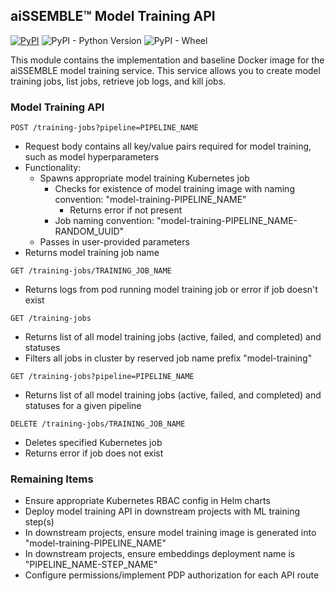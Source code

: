 ## aiSSEMBLE&trade; Model Training API

[![PyPI](https://img.shields.io/pypi/v/aissemble-foundation-model-training-api?logo=python&logoColor=gold)](https://pypi.org/project/aissemble-foundation-model-training-api/)
![PyPI - Python Version](https://img.shields.io/pypi/pyversions/aissemble-foundation-model-training-api?logo=python&logoColor=gold)
![PyPI - Wheel](https://img.shields.io/pypi/wheel/aissemble-foundation-model-training-api?logo=python&logoColor=gold)

This module contains the implementation and baseline Docker image for the aiSSEMBLE model training service. This service allows you to create model training jobs, list jobs, retrieve job logs, and kill jobs.

### Model Training API

`POST /training-jobs?pipeline=PIPELINE_NAME`

- Request body contains all key/value pairs required for model training, such as model hyperparameters
- Functionality:
    - Spawns appropriate model training Kubernetes job
        - Checks for existence of model training image with naming convention: "model-training-PIPELINE_NAME"
            - Returns error if not present
        - Job naming convention: "model-training-PIPELINE_NAME-RANDOM_UUID"
    - Passes in user-provided parameters 
- Returns model training job name 

`GET /training-jobs/TRAINING_JOB_NAME`

- Returns logs from pod running model training job or error if job doesn't exist

`GET /training-jobs`

- Returns list of all model training jobs (active, failed, and completed) and statuses
- Filters all jobs in cluster by reserved job name prefix "model-training"

`GET /training-jobs?pipeline=PIPELINE_NAME`

- Returns list of all model training jobs (active, failed, and completed) and statuses for a given pipeline

`DELETE /training-jobs/TRAINING_JOB_NAME`

- Deletes specified Kubernetes job
- Returns error if job does not exist

### Remaining Items
- Ensure appropriate Kubernetes RBAC config in Helm charts
- Deploy model training API in downstream projects with ML training step(s)
- In downstream projects, ensure model training image is generated into "model-training-PIPELINE_NAME"
- In downstream projects, ensure embeddings deployment name is "PIPELINE_NAME-STEP_NAME"
- Configure permissions/implement PDP authorization for each API route